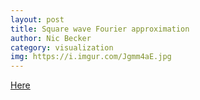 ```yaml
---
layout: post
title: Square wave Fourier approximation
author: Nic Becker
category: visualization
img: https://i.imgur.com/Jgmm4aE.jpg
---
```


[Here](/vis/fourier_series.html)
